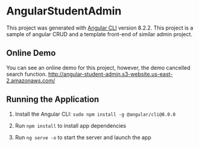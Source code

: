 # AngularStudentAdmin

This project was generated with [Angular CLI](https://github.com/angular/angular-cli) version 8.2.2.
This project is a sample of angular CRUD and a template front-end of similar admin project.

## Online Demo
You can see an online demo for this project, however, the demo cancelled search function.
http://angular-student-admin.s3-website.us-east-2.amazonaws.com/

## Running the Application

1. Install the Angular CLI: `sudo npm install -g @angular/cli@8.0.0`

2. Run `npm install` to install app dependencies

3. Run `ng serve -o` to start the server and launch the app
